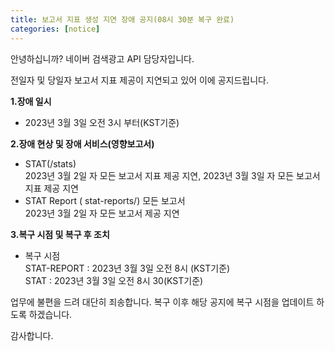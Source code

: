 ```yaml
---
title: 보고서 지표 생성 지연 장애 공지(08시 30분 복구 완료)
categories: [notice]
---
```


안녕하십니까? 네이버 검색광고 API 담당자입니다.

전일자 및 당일자 보고서 지표 제공이 지연되고 있어 이에 공지드립니다. 

**1.장애 일시** <br>
   * 2023년 3월 3일 오전 3시 부터(KST기준)
   

**2.장애 현상 및 장애 서비스(영향보고서)** <br>  
*  STAT(/stats) <br>
2023년 3월 2일 자 모든 보고서 지표 제공 지연, 
2023년 3월 3일 자 모든 보고서 지표 제공 지연
  * STAT Report ( stat-reports/) 모든 보고서<br>
   2023년 3월 2일 자 모든 보고서 제공 지연 <br>  
   

**3.복구 시점 및 복구 후 조치** 
   
  * 복구 시점 <br>
  STAT-REPORT : 2023년 3월 3일 오전 8시 (KST기준)<br>
  STAT : 2023년 3월 3일 오전 8시 30(KST기준)<br>

업무에 불편을 드려 대단히 죄송합니다. 복구 이후 해당 공지에 복구 시점을 업데이트 하도록 하겠습니다. 

감사합니다. 
